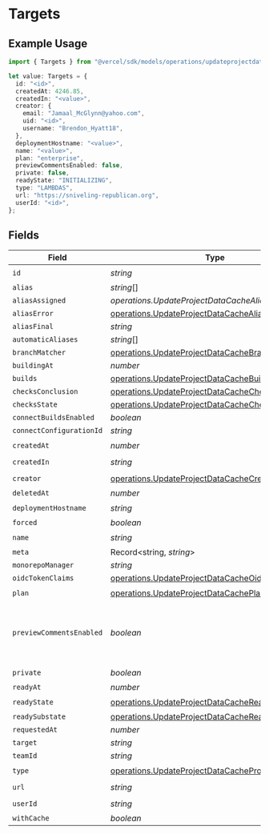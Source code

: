 # Targets

## Example Usage

```typescript
import { Targets } from "@vercel/sdk/models/operations/updateprojectdatacache.js";

let value: Targets = {
  id: "<id>",
  createdAt: 4246.85,
  createdIn: "<value>",
  creator: {
    email: "Jamaal_McGlynn@yahoo.com",
    uid: "<id>",
    username: "Brendon_Hyatt18",
  },
  deploymentHostname: "<value>",
  name: "<value>",
  plan: "enterprise",
  previewCommentsEnabled: false,
  private: false,
  readyState: "INITIALIZING",
  type: "LAMBDAS",
  url: "https://sniveling-republican.org",
  userId: "<id>",
};
```

## Fields

| Field                                                                                                                  | Type                                                                                                                   | Required                                                                                                               | Description                                                                                                            | Example                                                                                                                |
| ---------------------------------------------------------------------------------------------------------------------- | ---------------------------------------------------------------------------------------------------------------------- | ---------------------------------------------------------------------------------------------------------------------- | ---------------------------------------------------------------------------------------------------------------------- | ---------------------------------------------------------------------------------------------------------------------- |
| `id`                                                                                                                   | *string*                                                                                                               | :heavy_check_mark:                                                                                                     | N/A                                                                                                                    |                                                                                                                        |
| `alias`                                                                                                                | *string*[]                                                                                                             | :heavy_minus_sign:                                                                                                     | N/A                                                                                                                    |                                                                                                                        |
| `aliasAssigned`                                                                                                        | *operations.UpdateProjectDataCacheAliasAssigned*                                                                       | :heavy_minus_sign:                                                                                                     | N/A                                                                                                                    |                                                                                                                        |
| `aliasError`                                                                                                           | [operations.UpdateProjectDataCacheAliasError](../../models/operations/updateprojectdatacachealiaserror.md)             | :heavy_minus_sign:                                                                                                     | N/A                                                                                                                    |                                                                                                                        |
| `aliasFinal`                                                                                                           | *string*                                                                                                               | :heavy_minus_sign:                                                                                                     | N/A                                                                                                                    |                                                                                                                        |
| `automaticAliases`                                                                                                     | *string*[]                                                                                                             | :heavy_minus_sign:                                                                                                     | N/A                                                                                                                    |                                                                                                                        |
| `branchMatcher`                                                                                                        | [operations.UpdateProjectDataCacheBranchMatcher](../../models/operations/updateprojectdatacachebranchmatcher.md)       | :heavy_minus_sign:                                                                                                     | N/A                                                                                                                    |                                                                                                                        |
| `buildingAt`                                                                                                           | *number*                                                                                                               | :heavy_minus_sign:                                                                                                     | N/A                                                                                                                    |                                                                                                                        |
| `builds`                                                                                                               | [operations.UpdateProjectDataCacheBuilds](../../models/operations/updateprojectdatacachebuilds.md)[]                   | :heavy_minus_sign:                                                                                                     | N/A                                                                                                                    |                                                                                                                        |
| `checksConclusion`                                                                                                     | [operations.UpdateProjectDataCacheChecksConclusion](../../models/operations/updateprojectdatacachechecksconclusion.md) | :heavy_minus_sign:                                                                                                     | N/A                                                                                                                    |                                                                                                                        |
| `checksState`                                                                                                          | [operations.UpdateProjectDataCacheChecksState](../../models/operations/updateprojectdatacachechecksstate.md)           | :heavy_minus_sign:                                                                                                     | N/A                                                                                                                    |                                                                                                                        |
| `connectBuildsEnabled`                                                                                                 | *boolean*                                                                                                              | :heavy_minus_sign:                                                                                                     | N/A                                                                                                                    |                                                                                                                        |
| `connectConfigurationId`                                                                                               | *string*                                                                                                               | :heavy_minus_sign:                                                                                                     | N/A                                                                                                                    |                                                                                                                        |
| `createdAt`                                                                                                            | *number*                                                                                                               | :heavy_check_mark:                                                                                                     | N/A                                                                                                                    |                                                                                                                        |
| `createdIn`                                                                                                            | *string*                                                                                                               | :heavy_check_mark:                                                                                                     | N/A                                                                                                                    |                                                                                                                        |
| `creator`                                                                                                              | [operations.UpdateProjectDataCacheCreator](../../models/operations/updateprojectdatacachecreator.md)                   | :heavy_check_mark:                                                                                                     | N/A                                                                                                                    |                                                                                                                        |
| `deletedAt`                                                                                                            | *number*                                                                                                               | :heavy_minus_sign:                                                                                                     | N/A                                                                                                                    |                                                                                                                        |
| `deploymentHostname`                                                                                                   | *string*                                                                                                               | :heavy_check_mark:                                                                                                     | N/A                                                                                                                    |                                                                                                                        |
| `forced`                                                                                                               | *boolean*                                                                                                              | :heavy_minus_sign:                                                                                                     | N/A                                                                                                                    |                                                                                                                        |
| `name`                                                                                                                 | *string*                                                                                                               | :heavy_check_mark:                                                                                                     | N/A                                                                                                                    |                                                                                                                        |
| `meta`                                                                                                                 | Record<string, *string*>                                                                                               | :heavy_minus_sign:                                                                                                     | N/A                                                                                                                    |                                                                                                                        |
| `monorepoManager`                                                                                                      | *string*                                                                                                               | :heavy_minus_sign:                                                                                                     | N/A                                                                                                                    |                                                                                                                        |
| `oidcTokenClaims`                                                                                                      | [operations.UpdateProjectDataCacheOidcTokenClaims](../../models/operations/updateprojectdatacacheoidctokenclaims.md)   | :heavy_minus_sign:                                                                                                     | N/A                                                                                                                    |                                                                                                                        |
| `plan`                                                                                                                 | [operations.UpdateProjectDataCachePlan](../../models/operations/updateprojectdatacacheplan.md)                         | :heavy_check_mark:                                                                                                     | N/A                                                                                                                    |                                                                                                                        |
| `previewCommentsEnabled`                                                                                               | *boolean*                                                                                                              | :heavy_minus_sign:                                                                                                     | Whether or not preview comments are enabled for the deployment                                                         | false                                                                                                                  |
| `private`                                                                                                              | *boolean*                                                                                                              | :heavy_check_mark:                                                                                                     | N/A                                                                                                                    |                                                                                                                        |
| `readyAt`                                                                                                              | *number*                                                                                                               | :heavy_minus_sign:                                                                                                     | N/A                                                                                                                    |                                                                                                                        |
| `readyState`                                                                                                           | [operations.UpdateProjectDataCacheReadyState](../../models/operations/updateprojectdatacachereadystate.md)             | :heavy_check_mark:                                                                                                     | N/A                                                                                                                    |                                                                                                                        |
| `readySubstate`                                                                                                        | [operations.UpdateProjectDataCacheReadySubstate](../../models/operations/updateprojectdatacachereadysubstate.md)       | :heavy_minus_sign:                                                                                                     | N/A                                                                                                                    |                                                                                                                        |
| `requestedAt`                                                                                                          | *number*                                                                                                               | :heavy_minus_sign:                                                                                                     | N/A                                                                                                                    |                                                                                                                        |
| `target`                                                                                                               | *string*                                                                                                               | :heavy_minus_sign:                                                                                                     | N/A                                                                                                                    |                                                                                                                        |
| `teamId`                                                                                                               | *string*                                                                                                               | :heavy_minus_sign:                                                                                                     | N/A                                                                                                                    |                                                                                                                        |
| `type`                                                                                                                 | [operations.UpdateProjectDataCacheProjectsType](../../models/operations/updateprojectdatacacheprojectstype.md)         | :heavy_check_mark:                                                                                                     | N/A                                                                                                                    |                                                                                                                        |
| `url`                                                                                                                  | *string*                                                                                                               | :heavy_check_mark:                                                                                                     | N/A                                                                                                                    |                                                                                                                        |
| `userId`                                                                                                               | *string*                                                                                                               | :heavy_check_mark:                                                                                                     | N/A                                                                                                                    |                                                                                                                        |
| `withCache`                                                                                                            | *boolean*                                                                                                              | :heavy_minus_sign:                                                                                                     | N/A                                                                                                                    |                                                                                                                        |